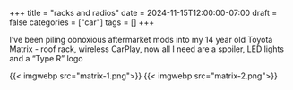 +++
title = "racks and radios"
date = 2024-11-15T12:00:00-07:00
draft = false
categories = ["car"]
tags = []
+++

I’ve been piling obnoxious aftermarket mods into my 14 year old Toyota Matrix - roof rack, wireless CarPlay, now all I need are a spoiler, LED lights and a “Type R” logo

{{< imgwebp src="matrix-1.png">}}
{{< imgwebp src="matrix-2.png">}}